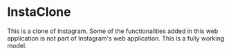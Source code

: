 # InstaClone
 
This is a clone of Instagram. Some of the functionalities added in this web application is not part of Instagram's web application. This is a fully working model.

